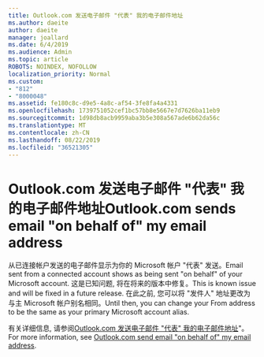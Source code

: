 ```yaml
---
title: Outlook.com 发送电子邮件 "代表" 我的电子邮件地址
ms.author: daeite
author: daeite
manager: joallard
ms.date: 6/4/2019
ms.audience: Admin
ms.topic: article
ROBOTS: NOINDEX, NOFOLLOW
localization_priority: Normal
ms.custom:
- "812"
- "8000048"
ms.assetid: fe180c8c-d9e5-4a8c-af54-3fe8fa4a4331
ms.openlocfilehash: 1739751052cef1bc57bb8e5667e7d7626ba11eb9
ms.sourcegitcommit: 1d98db8acb9959aba3b5e308a567ade6b62da56c
ms.translationtype: MT
ms.contentlocale: zh-CN
ms.lasthandoff: 08/22/2019
ms.locfileid: "36521305"
---
```

# <a name="outlookcom-sends-email-on-behalf-of-my-email-address"></a><span data-ttu-id="1389a-102">Outlook.com 发送电子邮件 "代表" 我的电子邮件地址</span><span class="sxs-lookup"><span data-stu-id="1389a-102">Outlook.com sends email "on behalf of" my email address</span></span>

<span data-ttu-id="1389a-103">从已连接帐户发送的电子邮件显示为你的 Microsoft 帐户 "代表" 发送。</span><span class="sxs-lookup"><span data-stu-id="1389a-103">Email sent from a connected account shows as being sent "on behalf" of your Microsoft account.</span></span> <span data-ttu-id="1389a-104">这是已知问题, 将在将来的版本中修复。</span><span class="sxs-lookup"><span data-stu-id="1389a-104">This is known issue and will be fixed in a future release.</span></span> <span data-ttu-id="1389a-105">在此之前, 您可以将 "发件人" 地址更改为与主 Microsoft 帐户别名相同。</span><span class="sxs-lookup"><span data-stu-id="1389a-105">Until then, you can change your From address to be the same as your primary Microsoft account alias.</span></span>
  
<span data-ttu-id="1389a-106">有关详细信息, 请参阅[Outlook.com 发送电子邮件 "代表" 我的电子邮件地址](https://support.office.com/article/2c2b4d9f-0203-42c6-b2d2-b8aba1386e75?wt.mc_id=Office_Outlook_com_Alchemy)"。</span><span class="sxs-lookup"><span data-stu-id="1389a-106">For more information, see [Outlook.com send email "on behalf of" my email address](https://support.office.com/article/2c2b4d9f-0203-42c6-b2d2-b8aba1386e75?wt.mc_id=Office_Outlook_com_Alchemy).</span></span>
